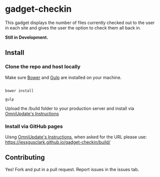 # gadget-checkin

This gadget displays the number of files currently checked out to the user in each site and
gives the user the option to check them all back in.

**Still in Development.**

## Install

### Clone the repo and host locally

Make sure [Bower](bower.io) and [Gulp](http://gulpjs.com/) are installed on your machine.

```

bower install

gulp

```

Upload the /build folder to your production server and install via [OmniUpdate's Instructions](http://support.omniupdate.com/oucampus10/setup/gadgets/new-gadget.html)


### Install via GitHub pages

Uisng [OmniUpdate's Instructions](http://support.omniupdate.com/oucampus10/setup/gadgets/new-gadget.html), when asked for the URL please use: https://jessgusclark.github.io/gadget-checkin/build/

## Contributing

Yes! Fork and put in a pull request. Report issues in the issues tab.
